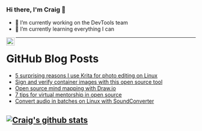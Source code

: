 ### Hi there, I'm Craig 👋

<!--
**CraigTeelFugro/CraigTeelFugro** is a ✨ _special_ ✨ repository because its `README.md` (this file) appears on your GitHub profile.

Here are some ideas to get you started:
-->

- 🔭 I’m currently working on the DevTools team
- 🌱 I’m currently learning everything I can

[<img align="left" alt="Craig Teel | LinkedIn" width="22px" src="https://cdn.jsdelivr.net/npm/simple-icons@v3/icons/linkedin.svg" />][linkedin]

---

# GitHub Blog Posts

<!-- BLOG-POST-LIST:START -->
- [5 surprising reasons I use Krita for photo editing on Linux](https://opensource.com/article/21/12/open-source-photo-editing-krita)
- [Sign and verify container images with this open source tool](https://opensource.com/article/21/12/sigstore-container-images)
- [Open source mind mapping with Draw.io](https://opensource.com/article/21/12/open-source-mind-mapping-drawio)
- [7 tips for virtual mentorship in open source](https://opensource.com/article/21/12/virtual-mentorship-open-source)
- [Convert audio in batches on Linux with SoundConverter](https://opensource.com/article/21/12/soundconverter-linux)
<!-- BLOG-POST-LIST:END -->

## [![Craig's github stats](https://github-readme-stats.vercel.app/api?username=craigteelfugro)](https://github.com/anuraghazra/github-readme-stats)


[linkedin]: https://linkedin.com/in/craig-teel-b8786771

